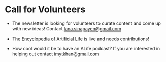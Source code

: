 # Call for Volunteers

- The newsletter is looking for volunteers to curate content and come up with new ideas! Contact lana.sinapayen@gmail.com

- The [Encyclopedia of Artificial Life](https://alife.org/encyclopedia/) is live and needs contributions!

- How cool would it be to have an ALife podcast? If you are interested in helping out contact imytkhan@gmail.com
